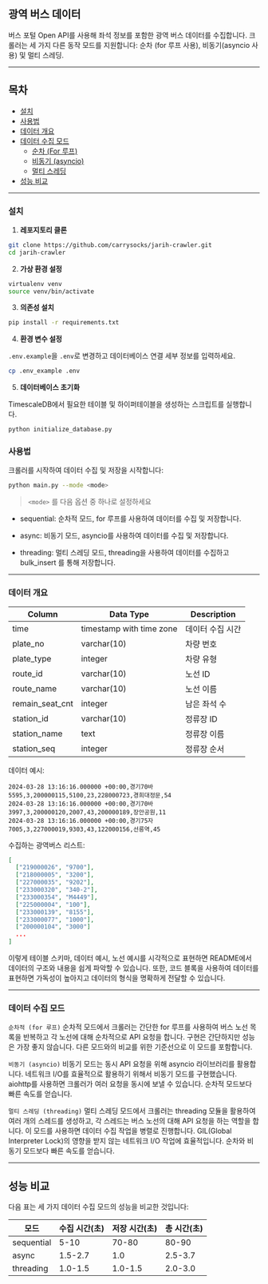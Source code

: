 ## 광역 버스 데이터

버스 포털 Open API를 사용해 좌석 정보를 포함한 광역 버스 데이터를 수집합니다.
크롤러는 세 가지 다른 동작 모드를 지원합니다: 순차 (for 루프 사용), 비동기(asyncio 사용) 및 멀티 스레딩.

---
## 목차

- [설치](#설치)
- [사용법](#사용법)
- [데이터 개요](#데이터-개요)
- [데이터 수집 모드](#데이터-수집-모드)
  - [순차 (For 루프)](#순차적-for-루프)
  - [비동기 (asyncio)](#비동기-asyncio)
  - [멀티 스레딩](#멀티-스레딩)
- [성능 비교](#성능-비교)


---
### 설치


1. **레포지토리 클론**

```bash
git clone https://github.com/carrysocks/jarih-crawler.git
cd jarih-crawler
```

2. **가상 환경 설정**

```bash
virtualenv venv
source venv/bin/activate 
```

3. **의존성 설치**

```bash
pip install -r requirements.txt
```

4. **환경 변수 설정**

`.env.example`을 `.env`로 변경하고 데이터베이스 연결 세부 정보를 입력하세요.

```bash
cp .env_example .env
```

5. **데이터베이스 초기화**

TimescaleDB에서 필요한 테이블 및 하이퍼테이블을 생성하는 스크립트를 실행합니다.

```bash
python initialize_database.py
```

### 사용법

크롤러를 시작하여 데이터 수집 및 저장을 시작합니다:

```bash
python main.py --mode <mode>
```

>`<mode>` 를 다음 옵션 중 하나로 설정하세요

* sequential: 순차적 모드, for 루프를 사용하여 데이터를 수집 및 저장합니다.

* async: 비동기 모드, asyncio를 사용하여 데이터를 수집 및 저장합니다.

* threading: 멀티 스레딩 모드, threading을 사용하여 데이터를 수집하고 bulk_insert 를 통해 저장합니다.

----

### 데이터 개요

| Column          | Data Type                | Description                              |
|-----------------|--------------------------|------------------------------------------|
| time            | timestamp with time zone | 데이터 수집 시간                         |
| plate_no        | varchar(10)              | 차량 번호                                |
| plate_type      | integer                  | 차량 유형                                |
| route_id        | varchar(10)              | 노선 ID                                  |
| route_name      | varchar(10)              | 노선 이름                                |
| remain_seat_cnt | integer                  | 남은 좌석 수                             |
| station_id      | varchar(10)              | 정류장 ID                                |
| station_name    | text                     | 정류장 이름                              |
| station_seq     | integer                  | 정류장 순서                              |

데이터 예시:
```
2024-03-28 13:16:16.000000 +00:00,경기70바5595,3,200000115,5100,23,228000723,경희대정문,54
2024-03-28 13:16:16.000000 +00:00,경기70바3997,3,200000120,2007,43,200000189,장안공원,11
2024-03-28 13:16:16.000000 +00:00,경기75자7005,3,227000019,9303,43,122000156,선릉역,45

```

수집하는 광역버스 리스트:
```json
[
  ["219000026", "9700"],
  ["218000005", "3200"],
  ["227000035", "9202"],
  ["233000320", "340-2"],
  ["233000354", "M4449"],
  ["225000004", "100"],
  ["233000139", "8155"],
  ["233000077", "1000"],
  ["200000104", "3000"]
  ...
]
```

이렇게 테이블 스키마, 데이터 예시, 노선 예시를 시각적으로 표현하면 README에서 데이터의 구조와 내용을 쉽게 파악할 수 있습니다. 또한, 코드 블록을 사용하여 데이터를 표현하면 가독성이 높아지고 데이터의 형식을 명확하게 전달할 수 있습니다.

---

### 데이터 수집 모드

`순차적 (for 루프)`
순차적 모드에서 크롤러는 간단한 for 루프를 사용하여 버스 노선 목록을 반복하고 각 노선에 대해 순차적으로 API 요청을 합니다. 구현은 간단하지만 성능은 가장 좋지 않습니다. 다른 모드와의 비교를 위한 기준선으로 이 모드를 포함합니다.

`비동기 (asyncio)`
비동기 모드는 동시 API 요청을 위해 asyncio 라이브러리를 활용합니다. 
네트워크 I/O를 효율적으로 활용하기 위해서 비동기 모드를 구현했습니다. aiohttp를 사용하면 크롤러가 여러 요청을 동시에 보낼 수 있습니다. 순차적 모드보다 빠른 속도를 얻습니다.

`멀티 스레딩 (threading)`
멀티 스레딩 모드에서 크롤러는 threading 모듈을 활용하여 여러 개의 스레드를 생성하고, 각 스레드는 버스 노선의 대해 API 요청을 하는 역할을 합니다. 이 모드를 사용하면 데이터 수집 작업을 병렬로 진행합니다. GIL(Global Interpreter Lock)의 영향을 받지 않는 네트워크 I/O 작업에 효율적입니다. 
순차와 비동기 모드보다 빠른 속도를 얻습니다.

---

## 성능 비교
다음 표는 세 가지 데이터 수집 모드의 성능을 비교한 것입니다:

|모드|수집 시간(초)|저장 시간(초)| 총 시간(초)|
|------|---|---|----|
|sequential|5-10|70-80|80-90
|async|1.5-2.7|1.0|2.5-3.7
|threading|1.0-1.5|1.0-1.5|2.0-3.0




